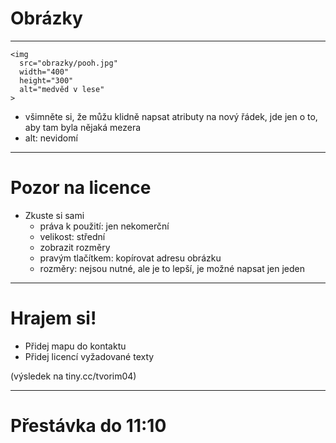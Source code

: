 <!-- .slide: data-state="c-slide-inter" -->

# Obrázky

---

<pre class="c-text-lg" contenteditable><code class="lang-html stretch" data-noescape><span class="fragmentx">&lt;img
  <span class="fragment">src="<span class="fragment">obrazky/pooh.jpg</span>"</span>
  <span class="fragment">width="<span class="fragment">400</span>"</span>
  <span class="fragment">height="<span class="fragment">300</span>"</span>
  <span class="fragment">alt="<span class="fragment">medvěd v lese</span>"</span>
&gt;</code></pre>


>>>
* všimněte si, že můžu klidně napsat atributy na nový řádek, jde jen o to, aby tam byla nějaká mezera
* alt: nevidomí

---

# Pozor na licence

>>>
* Zkuste si sami
	* práva k použití: jen nekomerční
	* velikost: střední
	* zobrazit rozměry
	* pravým tlačítkem: kopírovat adresu obrázku
	* rozměry: nejsou nutné, ale je to lepší, je možné napsat jen jeden

---

<!-- .slide: data-state="c-slide-task" -->

# Hrajem si!

* Přidej mapu do kontaktu
* Přidej licencí vyžadované texty

(výsledek na tiny.cc/tvorim04) <!-- .element: class="c-text-xs c-text-right" -->


---

<!-- .slide: data-state="c-slide-break" -->

# Přestávka do 11:10
